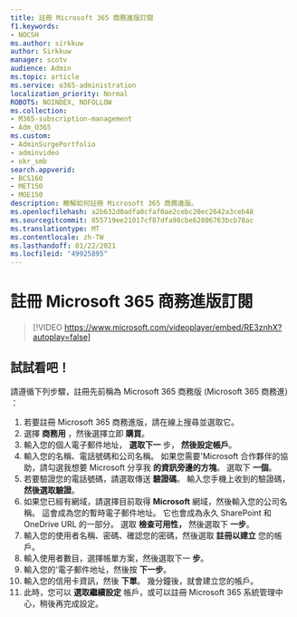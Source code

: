 ```yaml
---
title: 註冊 Microsoft 365 商務進版訂閱
f1.keywords:
- NOCSH
ms.author: sirkkuw
author: Sirkkuw
manager: scotv
audience: Admin
ms.topic: article
ms.service: o365-administration
localization_priority: Normal
ROBOTS: NOINDEX, NOFOLLOW
ms.collection:
- M365-subscription-management
- Adm_O365
ms.custom:
- AdminSurgePortfolio
- adminvideo
- okr_smb
search.appverid:
- BCS160
- MET150
- MOE150
description: 瞭解如何註冊 Microsoft 365 商務進版。
ms.openlocfilehash: a2b632d0adfa0cfaf0ae2cebc20ec2642a3ceb48
ms.sourcegitcommit: 855719ee21017cf87dfa98cbe62806763bcb78ac
ms.translationtype: MT
ms.contentlocale: zh-TW
ms.lasthandoff: 01/22/2021
ms.locfileid: "49925895"
---
```

# <a name="sign-up-for-microsoft-365-business-premium-subscription"></a>註冊 Microsoft 365 商務進版訂閱

> [!VIDEO https://www.microsoft.com/videoplayer/embed/RE3znhX?autoplay=false]

## <a name="try-it"></a>試試看吧！

請遵循下列步驟，註冊先前稱為 Microsoft 365 商務版 (Microsoft 365 商務進) ：

1. 若要註冊 Microsoft 365 商務進版，請在線上搜尋並選取它。
2. 選擇  **商務用** ，然後選擇立即  **購買**。
3. 輸入您的個人電子郵件地址，  **選取下一** 步，  **然後設定帳戶**。
4. 輸入您的名稱、電話號碼和公司名稱。 如果您需要&#39;Microsoft 合作夥伴的協助，請勾選我想要 Microsoft 分享我  **的資訊旁邊的方塊**。 選取下  **一個**。
5. 若要驗證您的電話號碼，請選取傳送  **驗證碼**。 輸入您手機上收到的驗證碼，  **然後選取驗證**。
6. 如果您已經有網域，請選擇目前取得  **Microsoft** 網域，然後輸入您的公司名稱。 這會成為您的暫時電子郵件地址。 它也會成為永久 SharePoint 和 OneDrive URL 的一部分。 選取  **檢查可用性，** 然後選取下  **一步**。
7. 輸入您的使用者名稱、密碼、確認您的密碼，然後選取  **註冊以建立**  您的帳戶。
8. 輸入使用者數目，選擇帳單方案，然後選取下一  **步**。
9.  輸入您的&#39;電子郵件地址，然後按  **下一步**。
10. 輸入您的信用卡資訊，然後  **下單**。 幾分鐘後，就會建立您的帳戶。
11. 此時，您可以  **選取繼續設定** 帳戶，或可以註冊 Microsoft 365 系統管理中心，稍後再完成設定。
